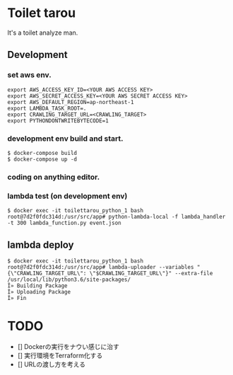# Toilet tarou

It's a toilet analyze man.

## Development

### set aws env.

```
export AWS_ACCESS_KEY_ID=<YOUR AWS ACCESS KEY>
export AWS_SECRET_ACCESS_KEY=<YOUR AWS SECRET ACCESS KEY>
export AWS_DEFAULT_REGION=ap-northeast-1
export LAMBDA_TASK_ROOT=.
export CRAWLING_TARGET_URL=<CRAWLING_TARGET>
export PYTHONDONTWRITEBYTECODE=1
```

### development env build and start.

```
$ docker-compose build
$ docker-compose up -d
```

### coding on anything editor.

### lambda test (on development env)

```
$ docker exec -it toilettarou_python_1 bash
root@7d2f0fdc314d:/usr/src/app# python-lambda-local -f lambda_handler -t 300 lambda_function.py event.json
```

## lambda deploy

```
$ docker exec -it toilettarou_python_1 bash
root@7d2f0fdc314d:/usr/src/app# lambda-uploader --variables "{\"CRAWLING_TARGET_URL\": \"$CRAWLING_TARGET_URL\"}" --extra-file /usr/local/lib/python3.6/site-packages/
Î» Building Package
Î» Uploading Package
Î» Fin
```


# TODO

- [] Dockerの実行をナウい感じに治す
- [] 実行環境をTerraform化する
- [] URLの渡し方を考える